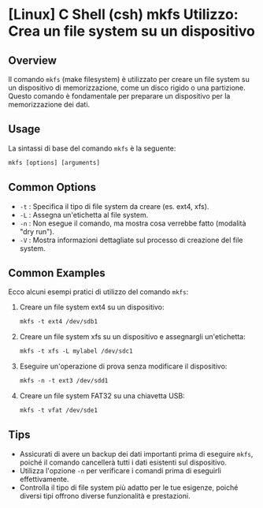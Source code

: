 # [Linux] C Shell (csh) mkfs Utilizzo: Crea un file system su un dispositivo

## Overview
Il comando `mkfs` (make filesystem) è utilizzato per creare un file system su un dispositivo di memorizzazione, come un disco rigido o una partizione. Questo comando è fondamentale per preparare un dispositivo per la memorizzazione dei dati.

## Usage
La sintassi di base del comando `mkfs` è la seguente:

```csh
mkfs [options] [arguments]
```

## Common Options
- `-t` : Specifica il tipo di file system da creare (es. ext4, xfs).
- `-L` : Assegna un'etichetta al file system.
- `-n` : Non esegue il comando, ma mostra cosa verrebbe fatto (modalità "dry run").
- `-V` : Mostra informazioni dettagliate sul processo di creazione del file system.

## Common Examples
Ecco alcuni esempi pratici di utilizzo del comando `mkfs`:

1. Creare un file system ext4 su un dispositivo:
   ```csh
   mkfs -t ext4 /dev/sdb1
   ```

2. Creare un file system xfs su un dispositivo e assegnargli un'etichetta:
   ```csh
   mkfs -t xfs -L mylabel /dev/sdc1
   ```

3. Eseguire un'operazione di prova senza modificare il dispositivo:
   ```csh
   mkfs -n -t ext3 /dev/sdd1
   ```

4. Creare un file system FAT32 su una chiavetta USB:
   ```csh
   mkfs -t vfat /dev/sde1
   ```

## Tips
- Assicurati di avere un backup dei dati importanti prima di eseguire `mkfs`, poiché il comando cancellerà tutti i dati esistenti sul dispositivo.
- Utilizza l'opzione `-n` per verificare i comandi prima di eseguirli effettivamente.
- Controlla il tipo di file system più adatto per le tue esigenze, poiché diversi tipi offrono diverse funzionalità e prestazioni.